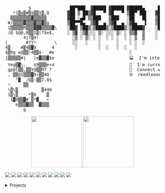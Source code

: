 <pre>
         $               ██▀███  ▓█████ ▓█████ ▓█████▄     ██▓    ▓█████  ▒█████   ███▄    █ ▓█████  ██▓ ██▓        
   *1▒g▒#▒$▒▒1▒,Q       ▓██ ▒ ██▒▓█   ▀ ▓█   ▀ ▒██▀ ██▌   ▓██▒    ▓█   ▀ ▒██▒  ██▒ ██ ▀█   █ ▓█   ▀ ▓██▒▓██▒    
  ▒▒▒▒▒▒▒▒▓▒▒▒▒▒        ▓██ ░▄█ ▒▒███   ▒███   ░██   █▌   ▒██░    ▒███   ▒██░  ██▒▓██  ▀█ ██▒▒███   ▒██▒▒██░    
 #/▒▒▒▒▓▒▒▒▓▒▒▓▒g       ▒██▀▀█▄  ▒▓█  ▄ ▒▓█  ▄ ░▓█▄   ▌   ▒██░    ▒▓█  ▄ ▒██   ██░▓██▒  ▐▌██▒▒▓█  ▄ ░██░▒██░    
 1▒▒▒▒▒R▒▒▒▓▓▓▒▒▒▒▓\    ░██▓ ▒██▒░▒████▒░▒████▒░▒████▓    ░██████▒░▒████▒░ ████▓▒░▒██░   ▓██░░▒████▒░██░░██████▒
 /@ $@@,0▒▒1▒|7$e$,     ░ ▒▓ ░▒▓░░░ ▒░ ░░░ ▒░ ░ ▒▒▓  ▒    ░ ▒░▓  ░░░ ▒░ ░░ ▒░▒░▒░ ░ ▒░   ▒ ▒ ░░ ▒░ ░░▓  ░ ▒░▓  ░
       4j7▒4!             ░▒ ░ ▒░ ░ ░  ░ ░ ░  ░ ░ ▒  ▒    ░ ░ ▒  ░ ░ ░  ░  ░ ▒ ▒░ ░ ░░   ░ ▒░ ░ ░  ░ ▒ ░░ ░ ▒  ░
|       #7Y*       \      ░░   ░    ░      ░    ░ ░  ░      ░ ░      ░   ░ ░ ░ ▒     ░   ░ ░    ░    ▒ ░  ░ ░   
4▒    #▒4▒▓9      4        ░        ░  ░   ░  ░   ░           ░  ░   ░  ░    ░ ░           ░    ░  ░ ░      ░  ░
$▒9g e@▒▒!4▒▒$-  #e                             ░                                                               
|▒▒▒▒▒#|   |e▓▒▒▓$e                             💻  I'm interested in IoT and Hacking
 Yeg▒▓\,   $9▒▒▒e÷4                             🌱  I'm currently learning Go
 gp@l▒▒,▒▒Y@▒▒M7 7                              🔗  Connect with me on LinkedIn
 , ▒▒@1▒▒▒▓9÷▒▒4Q                               🌐  reedleoneil.github.io
    "▓  /Q▒-▒▒7,0$    
 !     ▒▒                                       
 \▒\▒         ▒440    
 1▒\▒    *▒0    ▒     
  1▓9▒▒▓# ▒*▓   ÷     
    e▒▒▒▓▒▒  ▓▒▒▒     
       g                                      
</pre>

<div align="center">
  <a href="https://github.com/anuraghazra/github-readme-stats">
    <img src="https://github-readme-stats.vercel.app/api?username=reedleoneil&count_private=true&show_icons=true&theme=graywhite" height="165">
  </a>
  <a href="https://github.com/anuraghazra/github-readme-stats">
    <img src="https://github-readme-stats.vercel.app/api/top-langs/?username=reedleoneil&layout=compact" height="165">
  </a>
</div>

![](https://img.shields.io/badge/-JavaScript-F7DF1E?logo=javascript&logoColor=white)
![](https://img.shields.io/badge/-Go-00ADD8?logo=go&logoColor=white)
![](https://img.shields.io/badge/-Ruby-CC342D?logo=ruby&logoColor=white)
![](https://img.shields.io/badge/-MQTT-3C5280?logo=eclipse%20mosquitto&logoColor=white)
![](https://img.shields.io/badge/-C%2B%2B-00599C?logo=c%2B%2B&logoColor=white)
![](https://img.shields.io/badge/-PHP-777BB4?logo=php&logoColor=white)
![](https://img.shields.io/badge/-C%20Sharp-239120?logo=c%20sharp&logoColor=white)
![](https://img.shields.io/badge/-HTML-E34F26?logo=html5&logoColor=white)
![](https://img.shields.io/badge/-CSS-1572B6?logo=css3&logoColor=white)
![](https://img.shields.io/badge/-MySQL-4479A1?logo=mysql&logoColor=white)
![](https://img.shields.io/badge/-MS%20SQL%20Server-CC2927?logo=microsoft%20sql%20server&logoColor=white)
            
<details>
  <summary>Projects</summary>

  <div>
    <a href="https://github.com/reedleoneil/ruby-cx-lib"><img title="ruby-cx-lib" src="https://github-readme-stats.vercel.app/api/pin/?username=reedleoneil&repo=ruby-cx-lib"></a>
    <a href="https://github.com/reedleoneil/js-cx-lib"><img title="js-cx-lib" src="https://github-readme-stats.vercel.app/api/pin/?username=reedleoneil&repo=js-cx-lib"></a>
    <a href="https://github.com/reedleoneil/csharp-cx-lib"><img title="csharp-cx-lib" src="https://github-readme-stats.vercel.app/api/pin/?username=reedleoneil&repo=csharp-cx-lib"></a>
  </div>

  <div>
    <a href="https://github.com/reedleoneil/B2268S-Admin-Tool-v1.00"><img title="B2268S-Admin-Tool-v1.00" src="https://github-readme-stats.vercel.app/api/pin/?username=reedleoneil&repo=B2268S-Admin-Tool-v1.00"></a>
    <a href="https://github.com/reedleoneil/B2268S-Admin-Tool-v2.00"><img title="B2268S-Admin-Tool-v2.00" src="https://github-readme-stats.vercel.app/api/pin/?username=reedleoneil&repo=B2268S-Admin-Tool-v2.00"></a>
  </div>

  <div>
    <a href="https://github.com/reedleoneil/buRAT-1.0"><img title="buRAT-1.0" src="https://github-readme-stats.vercel.app/api/pin/?username=reedleoneil&repo=buRAT-1.0"></a>
    <a href="https://github.com/reedleoneil/buRAT-2.0"><img title="buRAT-2.0" src="https://github-readme-stats.vercel.app/api/pin/?username=reedleoneil&repo=buRAT-2.0"></a>
    <a href="https://github.com/reedleoneil/re-buRAT"><img title="re-buRAT" src="https://github-readme-stats.vercel.app/api/pin/?username=reedleoneil&repo=re-buRAT"></a>
  </div>

  <div>
    <a href="https://github.com/reedleoneil/VendShit-1.0"><img title="VendShit-1.0" src="https://github-readme-stats.vercel.app/api/pin/?username=reedleoneil&repo=VendShit-1.0"></a>
    <a href="https://github.com/reedleoneil/VendShit-2.0"><img title="VendShit-2.0" src="https://github-readme-stats.vercel.app/api/pin/?username=reedleoneil&repo=VendShit-2.0"></a>
  <div>
         
  <div>
    <a href="https://github.com/reedleoneil/automatic-adventure"><img title="automatic-adventure" src="https://github-readme-stats.vercel.app/api/pin/?username=reedleoneil&repo=automatic-adventure"></a>
    <a href="https://github.com/reedleoneil/effective-barnacle"><img title="effective-barnacle" src="https://github-readme-stats.vercel.app/api/pin/?username=reedleoneil&repo=effective-barnacle"></a>
    <a href="https://github.com/reedleoneil/automatic-octo-meme"><img title="automatic-octo-meme" src="https://github-readme-stats.vercel.app/api/pin/?username=reedleoneil&repo=automatic-octo-meme"></a>
  <div>
</details>
